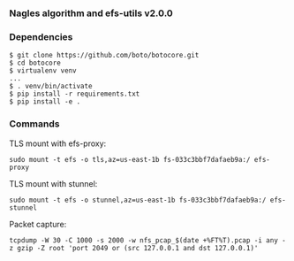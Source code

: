 ### Nagles algorithm and efs-utils v2.0.0

### Dependencies
```
$ git clone https://github.com/boto/botocore.git
$ cd botocore
$ virtualenv venv
...
$ . venv/bin/activate
$ pip install -r requirements.txt
$ pip install -e .
```

### Commands
TLS mount with efs-proxy:
```
sudo mount -t efs -o tls,az=us-east-1b fs-033c3bbf7dafaeb9a:/ efs-proxy
```

TLS mount with stunnel:
```
sudo mount -t efs -o stunnel,az=us-east-1b fs-033c3bbf7dafaeb9a:/ efs-stunnel
```

Packet capture:
```
tcpdump -W 30 -C 1000 -s 2000 -w nfs_pcap_$(date +%FT%T).pcap -i any -z gzip -Z root 'port 2049 or (src 127.0.0.1 and dst 127.0.0.1)'
```